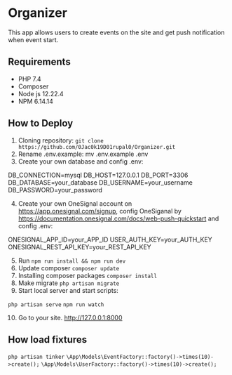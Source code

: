 # Organizer

This app allows users to create events on the site and get push notification when event start. 


## Requirements

* PHP 7.4
* Composer
* Node js 12.22.4
* NPM 6.14.14

## How to Deploy

1. Cloning repository: `git clone https://github.com/0Jac0k19D01rupal0/Organizer.git`
2. Rename .env.example: mv .env.example .env
3. Create your own database and config .env:

DB_CONNECTION=mysql
DB_HOST=127.0.0.1
DB_PORT=3306
DB_DATABASE=your_database
DB_USERNAME=your_username
DB_PASSWORD=your_password

4. Create your own OneSignal account on https://app.onesignal.com/signup, config OneSiganal by https://documentation.onesignal.com/docs/web-push-quickstart and config .env:

ONESIGNAL_APP_ID=your_APP_ID
USER_AUTH_KEY=your_AUTH_KEY
ONESIGNAL_REST_API_KEY=your_REST_API_KEY

5. Run `npm run install && npm run dev`
6. Update composer `composer update`
7. Installing composer packages `composer install`
8. Make migrate `php artisan migrate`
9. Start local server and start scripts: 

`php artisan serve`
`npm run watch`

10. Go to your site.
http://127.0.0.1:8000

## How load fixtures

`php artisan tinker`
`\App\Models\EventFactory::factory()->times(10)->create();`
`\App\Models\UserFactory::factory()->times(10)->create();`

